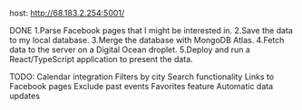host: http://68.183.2.254:5001/

DONE
1.Parse Facebook pages that I might be interested in.
2.Save the data to my local database.
3.Merge the database with MongoDB Atlas.
4.Fetch data to the server on a Digital Ocean droplet.
5.Deploy and run a React/TypeScript application to present the data.

TODO:
Calendar integration
Filters by city
Search functionality
Links to Facebook pages
Exclude past events
Favorites feature
Automatic data updates
